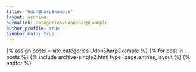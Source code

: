 ```yaml
---
title: "UdonSharpExample"
layout: archive
permalink: categories/UdonSharpExample
author_profile: true
sidebar_main: true
---
```


{% assign posts = site.categories.UdonSharpExample %}
{% for post in posts %} {% include archive-single2.html type=page.entries_layout %} {% endfor %}